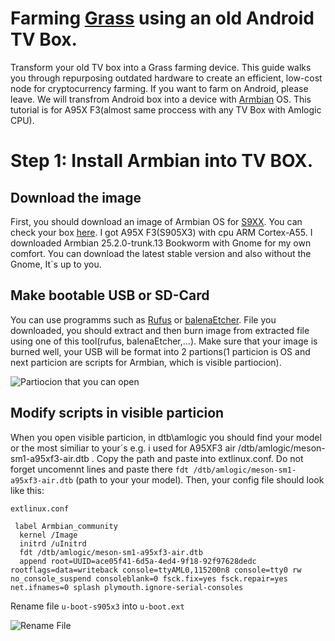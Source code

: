 # Farming [Grass](https://app.getgrass.io/register/?referralCode=sD8cUjUDV1uXTZO) using an old Android TV Box.
Transform your old TV box into a Grass farming device. This guide walks you through repurposing outdated hardware to create an efficient, low-cost node for cryptocurrency farming. If you want to farm on Android, please leave. We will transfrom Android box into a device with [Armbian](https://www.armbian.com/) OS. This tutorial is for A95X F3(almost same proccess with any TV Box with Amlogic CPU).
# Step 1: Install Armbian into TV BOX.
## Download the image
First, you should download an image of Armbian OS for [S9XX](https://www.armbian.com/amlogic-s9xx-tv-box/). You can check your box [here](https://github.com/devmfc/debian-on-amlogic/blob/main/README.md). I got A95X F3(S905X3) with cpu ARM Cortex-A55. I downloaded Armbian 25.2.0-trunk.13 Bookworm with Gnome for my own comfort. You can download the latest stable version and also without the Gnome, It´s up to you.
## Make bootable USB or SD-Card
You can use programms such as [Rufus](https://rufus.ie/sk/) or [balenaEtcher](https://etcher.balena.io/). File you downloaded, you should extract and then burn image from extracted file using one of this tool(rufus, balenaEtcher,...). Make sure that your image is burned well, your USB will be format into 2 partions(1 particion is OS and next particion are scripts for Armbian, which is visible partiocion). 

![Partiocion that you can open](https://github.com/user-attachments/assets/548e5b98-6b0e-4411-8bbe-69a2d9f6914e)

## Modify scripts in visible particion
When you open visible particion, in dtb\amlogic you should find your model or the most similiar to your´s e.g. i used for A95XF3 air /dtb/amlogic/meson-sm1-a95xf3-air.dtb . Copy the path and paste into extlinux.conf.  Do not forget uncomennt lines and paste there `fdt /dtb/amlogic/meson-sm1-a95xf3-air.dtb` (path to your your model).
Then, your config file should look like this:

`extlinux.conf `
```
 label Armbian_community
  kernel /Image
  initrd /uInitrd
  fdt /dtb/amlogic/meson-sm1-a95xf3-air.dtb
  append root=UUID=ace05f41-6d5a-4ed4-9f18-92f97628dedc rootflags=data=writeback console=ttyAML0,115200n8 console=tty0 rw no_console_suspend consoleblank=0 fsck.fix=yes fsck.repair=yes net.ifnames=0 splash plymouth.ignore-serial-consoles
```
 Rename file `u-boot-s905x3` into `u-boot.ext`
 
![Rename File](https://github.com/user-attachments/assets/3b53d8f7-34bb-445d-8ccc-f216265b6626)




